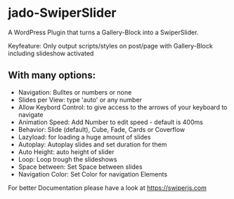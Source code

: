 # jado-SwiperSlider


A WordPress Plugin that turns a Gallery-Block into a SwiperSlider. 

Keyfeature: Only output scripts/styles on post/page with Gallery-Block including slideshow activated



<h2>With many options:</h2>

<ul>

<li>Navigation: Bulltes or numbers or none</li>
<li>Slides per View: type 'auto' or any number</li>
<li>Allow Keybord Control: to give access to the arrows of your keyboard to navigate</li>
<li>Animation Speed: Add Number to edit speed - default is 400ms</li>
<li>Behavior: Slide (default), Cube, Fade, Cards or Coverflow</li>
<li>Lazyload: for loading a huge amount of slides</li>
<li>Autoplay: Autoplay slides and set duration for them</li>
<li>Auto Height: auto height of slider</li>
<li>Loop: Loop trough the slideshows</li>
<li>Space between: Set Space between slides</li>
<li>Navigation Color: Set Color for navigation Elements</li>

</ul>

For better Documentation please have a look at https://swiperjs.com
